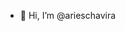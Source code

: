 - 👋 Hi, I’m @arieschavira

<!---
arieschavira/arieschavira is a ✨ special ✨ repository because its `README.md` (this file) appears on your GitHub profile.
You can click the Preview link to take a look at your changes.
--->
